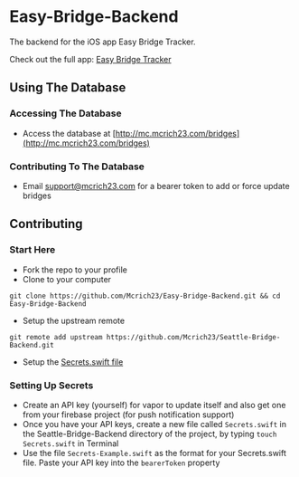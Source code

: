 # Easy-Bridge-Backend

The backend for the iOS app Easy Bridge Tracker.

Check out the full app: [Easy Bridge Tracker](https://github.com/Mcrich23/Easy-Bridge-Tracker)

## Using The Database

### Accessing The Database
* Access the database at [http://mc.mcrich23.com/bridges](http://mc.mcrich23.com/bridges)

### Contributing To The Database
* Email [support@mcrich23.com](mailto:support@mcrich23.com) for a bearer token to add or force update bridges

## Contributing

### Start Here
* Fork the repo to your profile
* Clone to your computer

`git clone https://github.com/Mcrich23/Easy-Bridge-Backend.git && cd Easy-Bridge-Backend`

* Setup the upstream remote

`git remote add upstream https://github.com/Mcrich23/Seattle-Bridge-Backend.git`

* Setup the [Secrets.swift file](#setting-up-secrets)

### Setting Up Secrets
* Create an API key (yourself) for vapor to update itself and also get one from your firebase project (for push notification support)
* Once you have your API keys, create a new file called `Secrets.swift` in the Seattle-Bridge-Backend directory of the project, by typing `touch Secrets.swift` in Terminal
* Use the file `Secrets-Example.swift` as the format for your Secrets.swift file. Paste your API key into the `bearerToken` property
